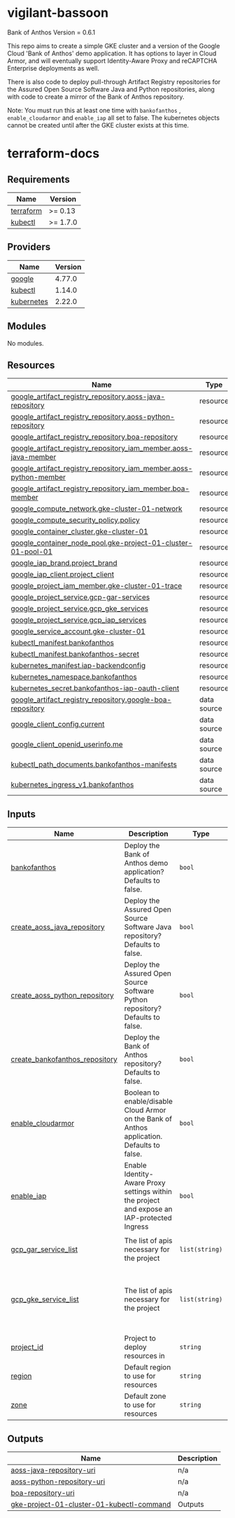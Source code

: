 # vigilant-bassoon
Bank of Anthos Version = 0.6.1

This repo aims to create a simple GKE cluster and a version of the Google Cloud 'Bank of Anthos' demo application.  It has options to layer in Cloud Armor, and will eventually support Identity-Aware Proxy and reCAPTCHA Enterprise deployments as well.

There is also code to deploy pull-through Artifact Registry repositories for the Assured Open Source Software Java and Python repositories, along with code to create a mirror of the Bank of Anthos repository.

Note:  You must run this at least one time with `bankofanthos` , `enable_cloudarmor` and `enable_iap` all set to false.  The kubernetes objects cannot be created until after the GKE cluster exists at this time.

# terraform-docs

## Requirements

| Name | Version |
|------|---------|
| <a name="requirement_terraform"></a> [terraform](#requirement\_terraform) | >= 0.13 |
| <a name="requirement_kubectl"></a> [kubectl](#requirement\_kubectl) | >= 1.7.0 |

## Providers

| Name | Version |
|------|---------|
| <a name="provider_google"></a> [google](#provider\_google) | 4.77.0 |
| <a name="provider_kubectl"></a> [kubectl](#provider\_kubectl) | 1.14.0 |
| <a name="provider_kubernetes"></a> [kubernetes](#provider\_kubernetes) | 2.22.0 |

## Modules

No modules.

## Resources

| Name | Type |
|------|------|
| [google_artifact_registry_repository.aoss-java-repository](https://registry.terraform.io/providers/hashicorp/google/latest/docs/resources/artifact_registry_repository) | resource |
| [google_artifact_registry_repository.aoss-python-repository](https://registry.terraform.io/providers/hashicorp/google/latest/docs/resources/artifact_registry_repository) | resource |
| [google_artifact_registry_repository.boa-repository](https://registry.terraform.io/providers/hashicorp/google/latest/docs/resources/artifact_registry_repository) | resource |
| [google_artifact_registry_repository_iam_member.aoss-java-member](https://registry.terraform.io/providers/hashicorp/google/latest/docs/resources/artifact_registry_repository_iam_member) | resource |
| [google_artifact_registry_repository_iam_member.aoss-python-member](https://registry.terraform.io/providers/hashicorp/google/latest/docs/resources/artifact_registry_repository_iam_member) | resource |
| [google_artifact_registry_repository_iam_member.boa-member](https://registry.terraform.io/providers/hashicorp/google/latest/docs/resources/artifact_registry_repository_iam_member) | resource |
| [google_compute_network.gke-cluster-01-network](https://registry.terraform.io/providers/hashicorp/google/latest/docs/resources/compute_network) | resource |
| [google_compute_security_policy.policy](https://registry.terraform.io/providers/hashicorp/google/latest/docs/resources/compute_security_policy) | resource |
| [google_container_cluster.gke-cluster-01](https://registry.terraform.io/providers/hashicorp/google/latest/docs/resources/container_cluster) | resource |
| [google_container_node_pool.gke-project-01-cluster-01-pool-01](https://registry.terraform.io/providers/hashicorp/google/latest/docs/resources/container_node_pool) | resource |
| [google_iap_brand.project_brand](https://registry.terraform.io/providers/hashicorp/google/latest/docs/resources/iap_brand) | resource |
| [google_iap_client.project_client](https://registry.terraform.io/providers/hashicorp/google/latest/docs/resources/iap_client) | resource |
| [google_project_iam_member.gke-cluster-01-trace](https://registry.terraform.io/providers/hashicorp/google/latest/docs/resources/project_iam_member) | resource |
| [google_project_service.gcp-gar-services](https://registry.terraform.io/providers/hashicorp/google/latest/docs/resources/project_service) | resource |
| [google_project_service.gcp_gke_services](https://registry.terraform.io/providers/hashicorp/google/latest/docs/resources/project_service) | resource |
| [google_project_service.gcp_iap_services](https://registry.terraform.io/providers/hashicorp/google/latest/docs/resources/project_service) | resource |
| [google_service_account.gke-cluster-01](https://registry.terraform.io/providers/hashicorp/google/latest/docs/resources/service_account) | resource |
| [kubectl_manifest.bankofanthos](https://registry.terraform.io/providers/gavinbunney/kubectl/latest/docs/resources/manifest) | resource |
| [kubectl_manifest.bankofanthos-secret](https://registry.terraform.io/providers/gavinbunney/kubectl/latest/docs/resources/manifest) | resource |
| [kubernetes_manifest.iap-backendconfig](https://registry.terraform.io/providers/hashicorp/kubernetes/latest/docs/resources/manifest) | resource |
| [kubernetes_namespace.bankofanthos](https://registry.terraform.io/providers/hashicorp/kubernetes/latest/docs/resources/namespace) | resource |
| [kubernetes_secret.bankofanthos-iap-oauth-client](https://registry.terraform.io/providers/hashicorp/kubernetes/latest/docs/resources/secret) | resource |
| [google_artifact_registry_repository.google-boa-repository](https://registry.terraform.io/providers/hashicorp/google/latest/docs/data-sources/artifact_registry_repository) | data source |
| [google_client_config.current](https://registry.terraform.io/providers/hashicorp/google/latest/docs/data-sources/client_config) | data source |
| [google_client_openid_userinfo.me](https://registry.terraform.io/providers/hashicorp/google/latest/docs/data-sources/client_openid_userinfo) | data source |
| [kubectl_path_documents.bankofanthos-manifests](https://registry.terraform.io/providers/gavinbunney/kubectl/latest/docs/data-sources/path_documents) | data source |
| [kubernetes_ingress_v1.bankofanthos](https://registry.terraform.io/providers/hashicorp/kubernetes/latest/docs/data-sources/ingress_v1) | data source |

## Inputs

| Name | Description | Type | Default | Required |
|------|-------------|------|---------|:--------:|
| <a name="input_bankofanthos"></a> [bankofanthos](#input\_bankofanthos) | Deploy the Bank of Anthos demo application?  Defaults to false. | `bool` | `false` | no |
| <a name="input_create_aoss_java_repository"></a> [create\_aoss\_java\_repository](#input\_create\_aoss\_java\_repository) | Deploy the Assured Open Source Software Java repository?  Defaults to false. | `bool` | `false` | no |
| <a name="input_create_aoss_python_repository"></a> [create\_aoss\_python\_repository](#input\_create\_aoss\_python\_repository) | Deploy the Assured Open Source Software Python repository?  Defaults to false. | `bool` | `false` | no |
| <a name="input_create_bankofanthos_repository"></a> [create\_bankofanthos\_repository](#input\_create\_bankofanthos\_repository) | Deploy the Bank of Anthos repository?  Defaults to false. | `bool` | `false` | no |
| <a name="input_enable_cloudarmor"></a> [enable\_cloudarmor](#input\_enable\_cloudarmor) | Boolean to enable/disable Cloud Armor on the Bank of Anthos application.  Defaults to false. | `bool` | `false` | no |
| <a name="input_enable_iap"></a> [enable\_iap](#input\_enable\_iap) | Enable Identity-Aware Proxy settings within the project and expose an IAP-protected Ingress | `bool` | `false` | no |
| <a name="input_gcp_gar_service_list"></a> [gcp\_gar\_service\_list](#input\_gcp\_gar\_service\_list) | The list of apis necessary for the project | `list(string)` | <pre>[<br>  "artifactregistry.googleapis.com"<br>]</pre> | no |
| <a name="input_gcp_gke_service_list"></a> [gcp\_gke\_service\_list](#input\_gcp\_gke\_service\_list) | The list of apis necessary for the project | `list(string)` | <pre>[<br>  "cloudresourcemanager.googleapis.com",<br>  "compute.googleapis.com",<br>  "container.googleapis.com",<br>  "iam.googleapis.com"<br>]</pre> | no |
| <a name="input_project_id"></a> [project\_id](#input\_project\_id) | Project to deploy resources in | `string` | n/a | yes |
| <a name="input_region"></a> [region](#input\_region) | Default region to use for resources | `string` | `"us-central1"` | no |
| <a name="input_zone"></a> [zone](#input\_zone) | Default zone to use for resources | `string` | `"us-central1-b"` | no |

## Outputs

| Name | Description |
|------|-------------|
| <a name="output_aoss-java-repository-uri"></a> [aoss-java-repository-uri](#output\_aoss-java-repository-uri) | n/a |
| <a name="output_aoss-python-repository-uri"></a> [aoss-python-repository-uri](#output\_aoss-python-repository-uri) | n/a |
| <a name="output_boa-repository-uri"></a> [boa-repository-uri](#output\_boa-repository-uri) | n/a |
| <a name="output_gke-project-01-cluster-01-kubectl-command"></a> [gke-project-01-cluster-01-kubectl-command](#output\_gke-project-01-cluster-01-kubectl-command) | Outputs |
